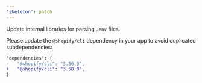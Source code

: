 ```yaml
---
'skeleton': patch
---
```


Update internal libraries for parsing `.env` files.

Please update the `@shopify/cli` dependency in your app to avoid duplicated subdependencies:

```diff
"dependencies": {
-   "@shopify/cli": "3.56.3",
+   "@shopify/cli": "3.58.0",
}
```
